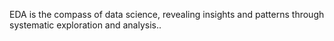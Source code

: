 EDA is the compass of data science, revealing insights and patterns through systematic exploration and analysis..

